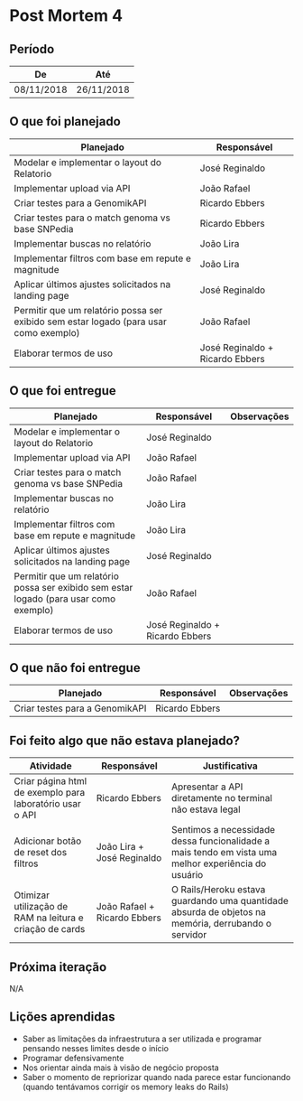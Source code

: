 # Post Mortem 4

## Período

De         | Até
---------- | ----------
08/11/2018 | 26/11/2018

## O que foi planejado

Planejado | Responsável
--------- | -----------
Modelar e implementar o layout do Relatorio | José Reginaldo
Implementar upload via API | João Rafael
Criar testes para a GenomikAPI | Ricardo Ebbers
Criar testes para o match genoma vs base SNPedia | Ricardo Ebbers
Implementar buscas no relatório | João Lira
Implementar filtros com base em repute e magnitude | João Lira
Aplicar últimos ajustes solicitados na landing page | José Reginaldo
Permitir que um relatório possa ser exibido sem estar logado (para usar como exemplo) | João Rafael
Elaborar termos de uso | José Reginaldo + Ricardo Ebbers

## O que foi entregue

Planejado | Responsável | Observações
--------- | ----------- | -----------
Modelar e implementar o layout do Relatorio | José Reginaldo
Implementar upload via API | João Rafael
Criar testes para o match genoma vs base SNPedia | João Rafael
Implementar buscas no relatório | João Lira
Implementar filtros com base em repute e magnitude | João Lira
Aplicar últimos ajustes solicitados na landing page | José Reginaldo
Permitir que um relatório possa ser exibido sem estar logado (para usar como exemplo) | João Rafael
Elaborar termos de uso | José Reginaldo + Ricardo Ebbers

## O que não foi entregue

Planejado | Responsável | Observações
--------- | ----------- | -----------
Criar testes para a GenomikAPI | Ricardo Ebbers

## Foi feito algo que não estava planejado?

Atividade | Responsável | Justificativa
--------- | ----------- | -------------
Criar página html de exemplo para laboratório usar o API | Ricardo Ebbers | Apresentar a API diretamente no terminal não estava legal
Adicionar botão de reset dos filtros | João Lira + José Reginaldo | Sentimos a necessidade dessa funcionalidade a mais tendo em vista uma melhor experiência do usuário
Otimizar utilização de RAM na leitura e criação de cards | João Rafael + Ricardo Ebbers | O Rails/Heroku estava guardando uma quantidade absurda de objetos na memória, derrubando o servidor

## Próxima iteração

N/A

## Lições aprendidas

* Saber as limitações da infraestrutura a ser utilizada e programar pensando nesses limites desde o início
* Programar defensivamente
* Nos orientar ainda mais à visão de negócio proposta
* Saber o momento de repriorizar quando nada parece estar funcionando (quando tentávamos corrigir os memory leaks do Rails)
